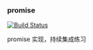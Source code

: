 ### promise

[![Build Status](https://travis-ci.org/iblq/promise_drow.svg?branch=master)](https://travis-ci.org/iblq/promise_drow)

promise 实现，持续集成练习
